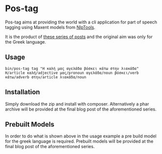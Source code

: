 Pos-tag
=======

Pos-tag aims at providing the world with a cli application for part of speech tagging
using Maxent models from [NlpTools](https://github.com/angeloskath/php-nlp-tools).

It is the product of [these series of posts](http://php-nlp-tools.com/blog/category/greek-pos-tagger/)
and the original aim was only for the Greek language.

Usage
-----

    bin/pos-tag tag "Η καλή μας αγελάδα βόσκει κάτω στην λιακάδα"
	Η/article καλή/adjective μας/pronoun αγελάδα/noun βόσκει/verb κάτω/adverb στην/article λιακάδα/noun

Installation
------------

Simply download the zip and install with composer. Alternatively a phar archive will be
provided at the final blog post of the aforementioned series.

Prebuilt Models
---------------

In order to do what is shown above in the usage example a pre build model for the greek
language is required. Prebuilt models will be provided at the final blog post of the
aforementioned series.

